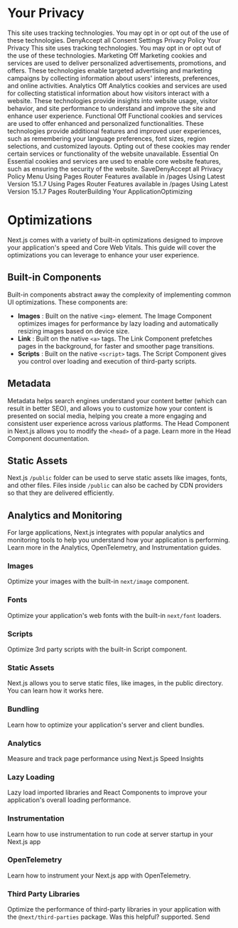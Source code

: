 # Your Privacy
This site uses tracking technologies. You may opt in or opt out of the use of these technologies.
DenyAccept all
Consent Settings
Privacy Policy
Your Privacy
This site uses tracking technologies. You may opt in or opt out of the use of these technologies.
Marketing
Off
Marketing cookies and services are used to deliver personalized advertisements, promotions, and offers. These technologies enable targeted advertising and marketing campaigns by collecting information about users' interests, preferences, and online activities. 
Analytics
Off
Analytics cookies and services are used for collecting statistical information about how visitors interact with a website. These technologies provide insights into website usage, visitor behavior, and site performance to understand and improve the site and enhance user experience.
Functional
Off
Functional cookies and services are used to offer enhanced and personalized functionalities. These technologies provide additional features and improved user experiences, such as remembering your language preferences, font sizes, region selections, and customized layouts. Opting out of these cookies may render certain services or functionality of the website unavailable.
Essential
On
Essential cookies and services are used to enable core website features, such as ensuring the security of the website. 
SaveDenyAccept all
Privacy Policy
Menu
Using Pages Router
Features available in /pages
Using Latest Version
15.1.7
Using Pages Router
Features available in /pages
Using Latest Version
15.1.7
Pages RouterBuilding Your ApplicationOptimizing
# Optimizations
Next.js comes with a variety of built-in optimizations designed to improve your application's speed and Core Web Vitals. This guide will cover the optimizations you can leverage to enhance your user experience.
## Built-in Components
Built-in components abstract away the complexity of implementing common UI optimizations. These components are:
  * **Images** : Built on the native `<img>` element. The Image Component optimizes images for performance by lazy loading and automatically resizing images based on device size.
  * **Link** : Built on the native `<a>` tags. The Link Component prefetches pages in the background, for faster and smoother page transitions.
  * **Scripts** : Built on the native `<script>` tags. The Script Component gives you control over loading and execution of third-party scripts.


## Metadata
Metadata helps search engines understand your content better (which can result in better SEO), and allows you to customize how your content is presented on social media, helping you create a more engaging and consistent user experience across various platforms.
The Head Component in Next.js allows you to modify the `<head>` of a page. Learn more in the Head Component documentation.
## Static Assets
Next.js `/public` folder can be used to serve static assets like images, fonts, and other files. Files inside `/public` can also be cached by CDN providers so that they are delivered efficiently.
## Analytics and Monitoring
For large applications, Next.js integrates with popular analytics and monitoring tools to help you understand how your application is performing. Learn more in the Analytics, OpenTelemetry, and Instrumentation guides.
### Images
Optimize your images with the built-in `next/image` component.
### Fonts
Optimize your application's web fonts with the built-in `next/font` loaders.
### Scripts
Optimize 3rd party scripts with the built-in Script component.
### Static Assets
Next.js allows you to serve static files, like images, in the public directory. You can learn how it works here.
### Bundling
Learn how to optimize your application's server and client bundles.
### Analytics
Measure and track page performance using Next.js Speed Insights
### Lazy Loading
Lazy load imported libraries and React Components to improve your application's overall loading performance.
### Instrumentation
Learn how to use instrumentation to run code at server startup in your Next.js app
### OpenTelemetry
Learn how to instrument your Next.js app with OpenTelemetry.
### Third Party Libraries
Optimize the performance of third-party libraries in your application with the `@next/third-parties` package.
Was this helpful?
supported.
Send
